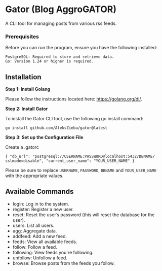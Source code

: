 # Gator (Blog AggroGATOR) 

A CLI tool for managing posts from various rss feeds. 

### Prerequisites

Before you can run the program, ensure you have the following installed:

    PostgreSQL: Required to store and retrieve data.
    Go: Version 1.24 or higher is required.

## Installation

**Step 1: Install Golang** 

Please follow the instructions located here: https://golang.org/dl/. 

**Step 2: Install Gator**

To install the Gator CLI tool, use the following go install command:

`go install github.com/AleksZieba/gator@latest`

**Step 3: Set up the Configuration File** 

Create a .gatorc 

`{
  "db_url": "postgresql://USERNAME:PASSWORD@localhost:5432/DBNAME?sslmode=disable",
  "current_user_name": "YOUR_USER_NAME"
}` 

Please be sure to replace `USERNAME`, `PASSWORD`, `DBNAME` and `YOUR_USER_NAME` with the appropriate values. 

## Available Commands 
- login: Log in to the system.
- register: Register a new user.
- reset: Reset the user’s password (this will reset the database for the user).
- users: List all users.
- agg: Aggregate data.
- addfeed: Add a new feed.
- feeds: View all available feeds.
- follow: Follow a feed.
- following: View feeds you're following.
- unfollow: Unfollow a feed.
- browse: Browse posts from the feeds you follow.
